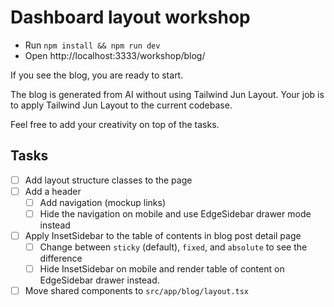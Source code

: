 # Dashboard layout workshop

- Run `npm install && npm run dev`
- Open http://localhost:3333/workshop/blog/

If you see the blog, you are ready to start.

The blog is generated from AI without using Tailwind Jun Layout. Your job is to apply Tailwind Jun Layout to the current codebase.

Feel free to add your creativity on top of the tasks.

## Tasks

- [ ] Add layout structure classes to the page
- [ ] Add a header
  - [ ] Add navigation (mockup links)
  - [ ] Hide the navigation on mobile and use EdgeSidebar drawer mode instead
- [ ] Apply InsetSidebar to the table of contents in blog post detail page
  - [ ] Change between `sticky` (default), `fixed`, and `absolute` to see the difference
  - [ ] Hide InsetSidebar on mobile and render table of content on EdgeSidebar drawer instead.
- [ ] Move shared components to `src/app/blog/layout.tsx`
